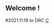 ## Welcome !

#2021.11.19
to DRC
<MIMASHIDAXIEDEUMNI> *[C](https://url28.ctfile.com/f/34350728-521310511-c7bd7d)*
